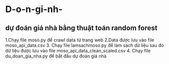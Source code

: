 # D-o-n-gi-nh-
dự đoán giá nhà bằng thuật toán random forest
----------------------------------
1.Chạy file moso.py để crawl data từ trang web
2.Data được lưu vào file moso_api_data.csv
3. Chạy file lamsachmoso.py để làm sạch dữ liệu sau đó dữ liệu được lưu vào file moso_api_data_clean_scaled.csv
4. Chạy file du_doan_gia_nha.py để bắt đầu dự đoán giá nhà
